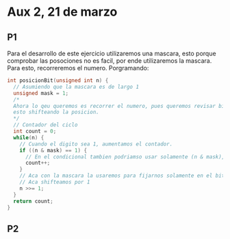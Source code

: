 # Aux 2, 21 de marzo

## P1

Para el desarrollo de este ejercicio utilizaremos una mascara, esto porque comprobar las posociones no es facil, por ende utilizaremos la mascara.
Para esto, recorreremos el numero. Porgramando:

``` c
int posicionBit(unsigned int n) {
  // Asumiendo que la mascara es de largo 1 
  unsigned mask = 1;
  /*
  Ahora lo qeu queremos es recorrer el numero, pues queremos revisar bit por bit por...
  esto shifteando la posicion.
  */
  // Contador del ciclo
  int count = 0;
  while(n) {
    // Cuando el digito sea 1, aumentamos el contador.
    if ((n & mask) == 1) {
      // En el condicional tambien podriamso usar solamente (n & mask), basicamente un while true.
      count++;
    }
    // Aca con la mascara la usaremos para fijarnos solamente en el bit.
    // Aca shifteamos por 1 
    n >>= 1;
  }
  return count;
}
```

## P2
